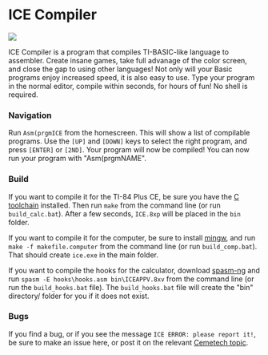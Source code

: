 # ICE Compiler
![](http://i.imgur.com/yLPnSG7.png)

ICE Compiler is a program that compiles TI-BASIC-like language to assembler. Create insane games, take full advanage of the color screen, and close the gap to using other languages! Not only will your Basic programs enjoy increased speed, it is also easy to use. Type your program in the normal editor, compile within seconds, for hours of fun! No shell is required.

### Navigation
Run `Asm(prgmICE` from the homescreen. This will show a list of compilable programs. Use the `[UP]` and `[DOWN]` keys to select the right program, and press `[ENTER]` or `[2ND]`. Your program will now be compiled!  You can now run your program with "Asm(prgmNAME".

### Build
If you want to compile it for the TI-84 Plus CE, be sure you have the [C toolchain](http://tiny.cc/clibs) installed. Then run `make` from the command line (or run `build_calc.bat`). After a few seconds, `ICE.8xp` will be placed in the `bin` folder.

If you want to compile it for the computer, be sure to install [mingw](https://sourceforge.net/projects/mingw/files/), and run `make -f makefile.computer` from the command line (or run `build_comp.bat`). That should create `ice.exe` in the main folder.

If you want to compile the hooks for the calculator, download [spasm-ng](https://github.com/alberthdev/spasm-ng/releases) and run `spasm -E hooks\hooks.asm bin\ICEAPPV.8xv` from the command line (or run the `build_hooks.bat` file). The `build_hooks.bat` file will create the "bin" directory/ folder for you if it does not exist.

### Bugs
If you find a bug, or if you see the message `ICE ERROR: please report it!`, be sure to make an issue here, or post it on the relevant [Cemetech topic](https://www.cemetech.net/forum/viewtopic.php?t=12616).
